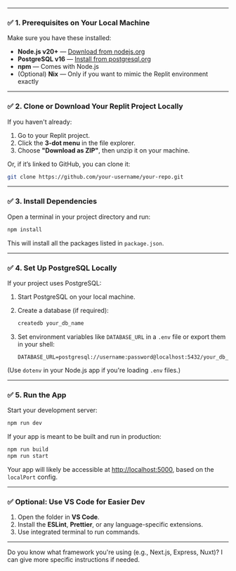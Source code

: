
---

### ✅ **1. Prerequisites on Your Local Machine**

Make sure you have these installed:

* **Node.js v20+** — [Download from nodejs.org](https://nodejs.org/)
* **PostgreSQL v16** — [Install from postgresql.org](https://www.postgresql.org/)
* **npm** — Comes with Node.js
* (Optional) **Nix** — Only if you want to mimic the Replit environment exactly

---

### ✅ **2. Clone or Download Your Replit Project Locally**

If you haven't already:

1. Go to your Replit project.
2. Click the **3-dot menu** in the file explorer.
3. Choose **"Download as ZIP"**, then unzip it on your machine.

Or, if it’s linked to GitHub, you can clone it:

```bash
git clone https://github.com/your-username/your-repo.git
```

---

### ✅ **3. Install Dependencies**

Open a terminal in your project directory and run:

```bash
npm install
```

This will install all the packages listed in `package.json`.

---

### ✅ **4. Set Up PostgreSQL Locally**

If your project uses PostgreSQL:

1. Start PostgreSQL on your local machine.
2. Create a database (if required):

   ```bash
   createdb your_db_name
   ```
3. Set environment variables like `DATABASE_URL` in a `.env` file or export them in your shell:

   ```
   DATABASE_URL=postgresql://username:password@localhost:5432/your_db_name
   ```

(Use `dotenv` in your Node.js app if you're loading `.env` files.)

---

### ✅ **5. Run the App**

Start your development server:

```bash
npm run dev
```

If your app is meant to be built and run in production:

```bash
npm run build
npm run start
```

Your app will likely be accessible at [http://localhost:5000](http://localhost:5000), based on the `localPort` config.

---

### ✅ Optional: Use VS Code for Easier Dev

1. Open the folder in **VS Code**.
2. Install the **ESLint**, **Prettier**, or any language-specific extensions.
3. Use integrated terminal to run commands.

---

Do you know what framework you're using (e.g., Next.js, Express, Nuxt)? I can give more specific instructions if needed.
